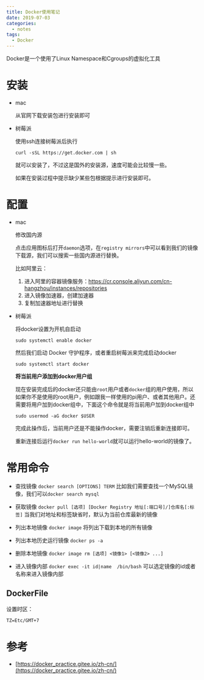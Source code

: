 ```yaml
---
title: Docker使用笔记
date: 2019-07-03
categories:
  - notes
tags:
  - Docker
---
```


Docker是一个使用了Linux Namespace和Cgroups的虚拟化工具

# 安装

- mac

  从官网下载安装包进行安装即可

- 树莓派

  使用ssh连接树莓派后执行

  `curl -sSL https://get.docker.com | sh`  

  就可以安装了，不过这是国外的安装源，速度可能会比较慢一些。

  如果在安装过程中提示缺少某些包根据提示进行安装即可。

# 配置

- mac

  修改国内源

  点击应用图标后打开`daemon`选项，在`registry mirrors`中可以看到我们的镜像下载源，我们可以搜索一些国内源进行替换。

  比如阿里云：

  1. 进入阿里的容器镜像服务：https://cr.console.aliyun.com/cn-hangzhou/instances/repositories
  2. 进入镜像加速器，创建加速器
  3. 复制加速器地址进行替换

- 树莓派

  将docker设置为开机自启动

  `sudo systemctl enable docker`  

  然后我们启动 Docker 守护程序，或者重启树莓派来完成启动docker

  `sudo systemctl start docker`  

  **将当前用户添加到docker用户组**

  现在安装完成后的docker还只能由`root`用户或者`docker`组的用户使用，所以如果你不是使用的root用户，例如跟我一样使用的pi用户、或者其他用户。还需要将用户加到docker组中，下面这个命令就是将当前用户加到docker组中

  `sudo usermod -aG docker $USER`    

  完成此操作后，当前用户还是不能操作docker，需要注销后重新连接即可。  

  重新连接后运行`docker run hello-world`就可以运行hello-world的镜像了。


# 常用命令

- 查找镜像
`docker search [OPTIONS] TERM`
比如我们需要查找一个MySQL镜像，我们可以`docker search mysql`

- 获取镜像
`docker pull [选项] [Docker Registry 地址[:端口号]/]仓库名[:标签]`
当我们对地址和标签缺省时，默认为当前仓库最新的镜像

- 列出本地镜像
`docker image`
将列出下载到本地的所有镜像

- 列出本地历史运行镜像
`docker ps -a`

- 删除本地镜像
`docker image rm [选项] <镜像1> [<镜像2> ...]`

- 进入镜像内部
`docker exec -it id|name  /bin/bash`
可以选定镜像的id或者名称来进入镜像内部
## DockerFile

设置时区：

```xml
TZ=Etc/GMT+7
```

# 参考

- [https://docker_practice.gitee.io/zh-cn/](https://docker_practice.gitee.io/zh-cn/)